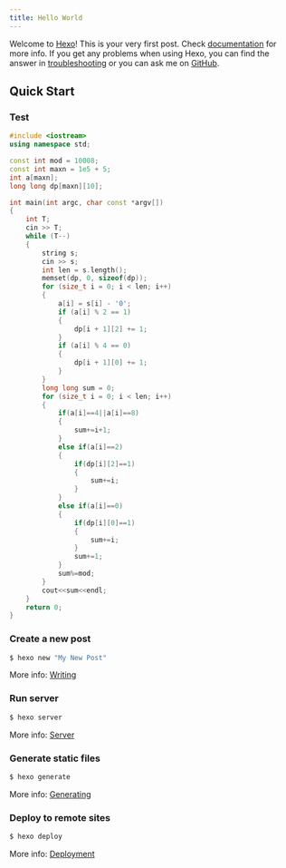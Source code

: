 ```yaml
---
title: Hello World
---
```

Welcome to [Hexo](https://hexo.io/)! This is your very first post. Check [documentation](https://hexo.io/docs/) for more info. If you get any problems when using Hexo, you can find the answer in [troubleshooting](https://hexo.io/docs/troubleshooting.html) or you can ask me on [GitHub](https://github.com/hexojs/hexo/issues).

## Quick Start

### Test

```cpp
#include <iostream>
using namespace std;

const int mod = 10008;
const int maxn = 1e5 + 5;
int a[maxn];
long long dp[maxn][10];

int main(int argc, char const *argv[])
{
    int T;
    cin >> T;
    while (T--)
    {
        string s;
        cin >> s;
        int len = s.length();
        memset(dp, 0, sizeof(dp));
        for (size_t i = 0; i < len; i++)
        {
            a[i] = s[i] - '0';
            if (a[i] % 2 == 1)
            {
                dp[i + 1][2] += 1;
            }
            if (a[i] % 4 == 0)
            {
                dp[i + 1][0] += 1;
            }
        }
        long long sum = 0;
        for (size_t i = 0; i < len; i++)
        {
            if(a[i]==4||a[i]==8)
            {
                sum+=i+1;
            }
            else if(a[i]==2)
            {
                if(dp[i][2]==1)
                {
                    sum+=i;
                }
            }
            else if(a[i]==0)
            {
                if(dp[i][0]==1)
                {
                    sum+=i;
                }
                sum+=1;
            }
            sum%=mod;
        }
        cout<<sum<<endl;
    }
    return 0;
}

```

### Create a new post

``` bash
$ hexo new "My New Post"
```

More info: [Writing](https://hexo.io/docs/writing.html)

### Run server

``` bash
$ hexo server
```

More info: [Server](https://hexo.io/docs/server.html)

### Generate static files

``` bash
$ hexo generate
```

More info: [Generating](https://hexo.io/docs/generating.html)

### Deploy to remote sites

``` bash
$ hexo deploy
```

More info: [Deployment](https://hexo.io/docs/one-command-deployment.html)
